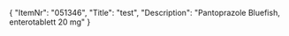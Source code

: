 {
  "ItemNr": "051346",
  "Title": "test",
  "Description": "Pantoprazole Bluefish, enterotablett 20 mg"
}